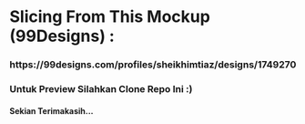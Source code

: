 <h1>Slicing From This Mockup (99Designs) :</h1> 
<h3>https://99designs.com/profiles/sheikhimtiaz/designs/1749270</h3>
<h3>Untuk Preview Silahkan Clone Repo Ini :) </h3>
<h4>Sekian Terimakasih...</h4>
